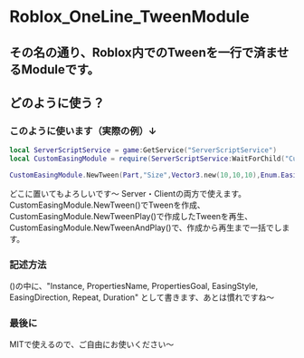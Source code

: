 # Roblox_OneLine_TweenModule

## その名の通り、Roblox内でのTweenを一行で済ませるModuleです。

## どのように使う？

### このように使います（実際の例）↓

```lua:test.lua
local ServerScriptService = game:GetService("ServerScriptService")
local CustomEasingModule = require(ServerScriptService:WaitForChild("CustomEasingModule"))

CustomEasingModule.NewTween(Part,"Size",Vector3.new(10,10,10),Enum.EasingStyle.Sine,Enum.EasingDirection.InOut,0,3)
```

どこに置いてもよろしいです〜
Server・Clientの両方で使えます。
CustomEasingModule.NewTween()でTweenを作成、
CustomEasingModule.NewTweenPlay()で作成したTweenを再生、
CustomEasingModule.NewTweenAndPlay()で、作成から再生まで一括でします。

### 記述方法
()の中に、"Instance, PropertiesName, PropertiesGoal, EasingStyle, EasingDirection, Repeat, Duration"
として書きます、あとは慣れですね〜

### 最後に
MITで使えるので、ご自由にお使いください〜
